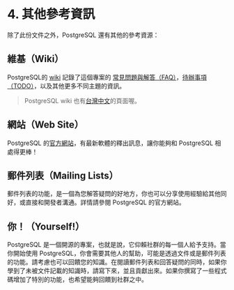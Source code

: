 # 4. 其他參考資訊

除了此份文件之外，PostgreSQL 還有其他的參考資源：

## 維基（Wiki）

PostgreSQL的 [wiki](http://wiki.postgresql.org/) 記錄了這個專案的 [常見問題與解答（FAQ）](http://wiki.postgresql.org/wiki/Frequently\_Asked\_Questions)，[待辦事項（TODO）](http://wiki.postgresql.org/wiki/Todo)，以及其他更多不同主題的資訊。

> PostgreSQL wiki 也有[台灣中文](https://wiki.postgresql.org/wiki/Taiwan)的頁面喔。

## 網站（Web Site）

PostgreSQL 的[官方網站](http://www.postgresql.org/)，有最新軟體的釋出訊息，讓你能夠和 PostgreSQL 相處得更棒！

## 郵件列表（Mailing Lists）

郵件列表的功能，是一個為您解答疑問的好地方，你也可以分享使用經驗給其他同好，或直接和開發者溝通。詳情請參閱 PostgreSQL 的官方網站。

## 你！（Yourself!）

PostgreSQL 是一個開源的專案，也就是說，它仰賴社群的每一個人給予支持。當你開始使用 PostgreSQL，你會需要其他人的幫助，可能是透過文件或是郵件列表的功能。請考慮也可以回饋您的知識。在閱讀郵件列表和回答疑問的同時，如果你學到了未被文件記載的知識時，請寫下來，並且貢獻出來。如果你撰寫了一些程式碼增加了特別的功能，也希望能夠回饋到社群之中。
